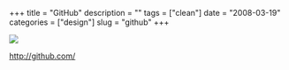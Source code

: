 +++
title = "GitHub"
description = ""
tags = ["clean"]
date = "2008-03-19"
categories = ["design"]
slug = "github"
+++


 

  <div id="screens-thumbs" class="clearfix">
    <div class="txt-center" id="design-submission"><a href="http://github.com/"><img id='bluga-thumbnail-817' class='bluga-thumbnail large' src='//media.konigi.com/bluga/
wt47f27902120dc_0.jpg'/></a></div>  
  </div>   
<p><a href="http://github.com/">http://github.com/</a></p>





